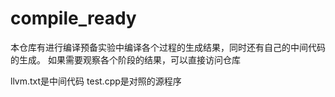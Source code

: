 # compile_ready
本仓库有进行编译预备实验中编译各个过程的生成结果，同时还有自己的中间代码的生成。
如果需要观察各个阶段的结果，可以直接访问仓库

llvm.txt是中间代码
test.cpp是对照的源程序
